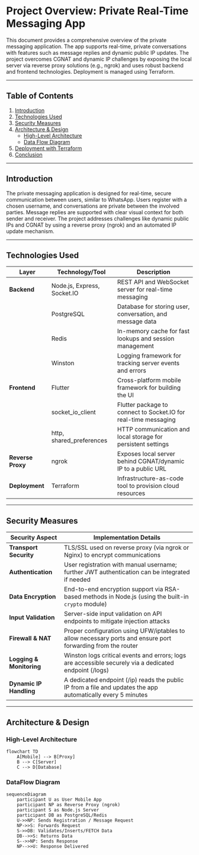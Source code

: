 # Project Overview: Private Real-Time Messaging App

This document provides a comprehensive overview of the private messaging application. The app supports real-time, private conversations with features such as message replies and dynamic public IP updates. The project overcomes CGNAT and dynamic IP challenges by exposing the local server via reverse proxy solutions (e.g., ngrok) and uses robust backend and frontend technologies. Deployment is managed using Terraform.

---

## Table of Contents

1. [Introduction](#introduction)
2. [Technologies Used](#technologies-used)
3. [Security Measures](#security-measures)
4. [Architecture & Design](#architecture--design)
    - [High-Level Architecture](#high-level-architecture)
    - [Data Flow Diagram](#data-flow-diagram)
5. [Deployment with Terraform](#deployment-with-terraform)
6. [Conclusion](#conclusion)

---

## Introduction

The private messaging application is designed for real-time, secure communication between users, similar to WhatsApp. Users register with a chosen username, and conversations are private between the involved parties. Message replies are supported with clear visual context for both sender and receiver. The project addresses challenges like dynamic public IPs and CGNAT by using a reverse proxy (ngrok) and an automated IP update mechanism.

---

## Technologies Used

| **Layer**          | **Technology/Tool**                            | **Description**                                                        |
|--------------------|------------------------------------------------|------------------------------------------------------------------------|
| **Backend**        | Node.js, Express, Socket.IO                    | REST API and WebSocket server for real-time messaging                  |
|                    | PostgreSQL                                     | Database for storing user, conversation, and message data               |
|                    | Redis                                          | In-memory cache for fast lookups and session management                  |
|                    | Winston                                        | Logging framework for tracking server events and errors                  |
| **Frontend**       | Flutter                                        | Cross-platform mobile framework for building the UI                     |
|                    | socket_io_client                               | Flutter package to connect to Socket.IO for real-time messaging          |
|                    | http, shared_preferences                       | HTTP communication and local storage for persistent settings             |
| **Reverse Proxy**  | ngrok                                          | Exposes local server behind CGNAT/dynamic IP to a public URL               |
| **Deployment**     | Terraform                                      | Infrastructure-as-code tool to provision cloud resources                  |

---

## Security Measures

| **Security Aspect**       | **Implementation Details**                                                                                   |
|---------------------------|---------------------------------------------------------------------------------------------------------------|
| **Transport Security**    | TLS/SSL used on reverse proxy (via ngrok or Nginx) to encrypt communications                                   |
| **Authentication**        | User registration with manual username; further JWT authentication can be integrated if needed                  |
| **Data Encryption**       | End-to-end encryption support via RSA-based methods in Node.js (using the built-in `crypto` module)               |
| **Input Validation**      | Server-side input validation on API endpoints to mitigate injection attacks                                      |
| **Firewall & NAT**        | Proper configuration using UFW/iptables to allow necessary ports and ensure port forwarding from the router        |
| **Logging & Monitoring**  | Winston logs critical events and errors; logs are accessible securely via a dedicated endpoint (/logs)             |
| **Dynamic IP Handling**   | A dedicated endpoint (/ip) reads the public IP from a file and updates the app automatically every 5 minutes        |

---

## Architecture & Design

### High-Level Architecture

```mermaid
flowchart TD
    A[Mobile] --> B[Proxy]
    B --> C[Server]
    C --> D[Database]
```
### DataFlow Diagram
```mermaid
sequenceDiagram
    participant U as User Mobile App
    participant NP as Reverse Proxy (ngrok)
    participant S as Node.js Server
    participant DB as PostgreSQL/Redis
    U->>NP: Sends Registration / Message Request
    NP->>S: Forwards Request
    S->>DB: Validates/Inserts/FETCH Data
    DB-->>S: Returns Data
    S-->>NP: Sends Response
    NP-->>U: Response Delivered
```
